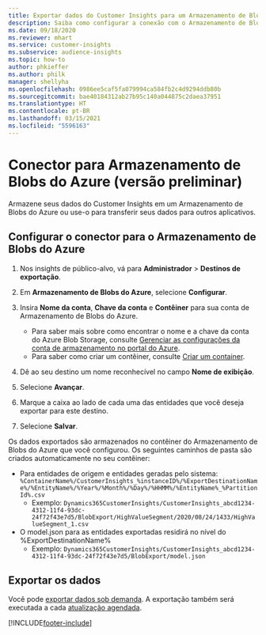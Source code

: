 ```yaml
---
title: Exportar dados do Customer Insights para um Armazenamento de Blobs do Azure
description: Saiba como configurar a conexão com o Armazenamento de Blobs do Azure.
ms.date: 09/18/2020
ms.reviewer: mhart
ms.service: customer-insights
ms.subservice: audience-insights
ms.topic: how-to
author: phkieffer
ms.author: philk
manager: shellyha
ms.openlocfilehash: 0986ee5caf5fa079994ca584fb2c4d9294ddb80b
ms.sourcegitcommit: bae40184312ab27b95c140a044875c2daea37951
ms.translationtype: HT
ms.contentlocale: pt-BR
ms.lasthandoff: 03/15/2021
ms.locfileid: "5596163"
---
```

# <a name="connector-for-azure-blob-storage-preview"></a>Conector para Armazenamento de Blobs do Azure (versão preliminar)

Armazene seus dados do Customer Insights em um Armazenamento de Blobs do Azure ou use-o para transferir seus dados para outros aplicativos.

## <a name="configure-the-connector-for-azure-blob-storage"></a>Configurar o conector para o Armazenamento de Blobs do Azure

1. Nos insights de público-alvo, vá para **Administrador** > **Destinos de exportação**.

1. Em **Armazenamento de Blobs do Azure**, selecione **Configurar**.

1. Insira **Nome da conta**, **Chave da conta** e **Contêiner** para sua conta de Armazenamento de Blobs do Azure.
    - Para saber mais sobre como encontrar o nome e a chave da conta do Azure Blob Storage, consulte [Gerenciar as configurações da conta de armazenamento no portal do Azure](/azure/storage/common/storage-account-manage).
    - Para saber como criar um contêiner, consulte [Criar um container](/azure/storage/blobs/storage-quickstart-blobs-portal#create-a-container).

1. Dê ao seu destino um nome reconhecível no campo **Nome de exibição**.

1. Selecione **Avançar**.

1. Marque a caixa ao lado de cada uma das entidades que você deseja exportar para este destino.

1. Selecione **Salvar**.

Os dados exportados são armazenados no contêiner do Armazenamento de Blobs do Azure que você configurou. Os seguintes caminhos de pasta são criados automaticamente no seu contêiner:

- Para entidades de origem e entidades geradas pelo sistema: `%ContainerName%/CustomerInsights_%instanceID%/%ExportDestinationName%/%EntityName%/%Year%/%Month%/%Day%/%HHMM%/%EntityName%_%PartitionId%.csv`
  - Exemplo: `Dynamics365CustomerInsights/CustomerInsights_abcd1234-4312-11f4-93dc-24f72f43e7d5/BlobExport/HighValueSegment/2020/08/24/1433/HighValueSegment_1.csv`
- O model.json para as entidades exportadas residirá no nível do %ExportDestinationName%
  - Exemplo: `Dynamics365CustomerInsights/CustomerInsights_abcd1234-4312-11f4-93dc-24f72f43e7d5/BlobExport/model.json`

## <a name="export-the-data"></a>Exportar os dados

Você pode [exportar dados sob demanda](export-destinations.md#export-data-on-demand). A exportação também será executada a cada [atualização agendada](system.md#schedule-tab).


[!INCLUDE[footer-include](../includes/footer-banner.md)]